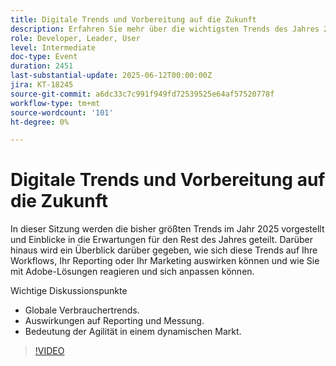 ```yaml
---
title: Digitale Trends und Vorbereitung auf die Zukunft
description: Erfahren Sie mehr über die wichtigsten Trends des Jahres 2025, ihre Auswirkungen auf Workflows und Berichte sowie über die Anpassung mit Adobe-Lösungen. Behandelt globale Trends, Agilität und Messung.
role: Developer, Leader, User
level: Intermediate
doc-type: Event
duration: 2451
last-substantial-update: 2025-06-12T00:00:00Z
jira: KT-18245
source-git-commit: a6dc33c7c991f949fd72539525e64af57520778f
workflow-type: tm+mt
source-wordcount: '101'
ht-degree: 0%

---
```



# Digitale Trends und Vorbereitung auf die Zukunft

In dieser Sitzung werden die bisher größten Trends im Jahr 2025 vorgestellt und Einblicke in die Erwartungen für den Rest des Jahres geteilt. Darüber hinaus wird ein Überblick darüber gegeben, wie sich diese Trends auf Ihre Workflows, Ihr Reporting oder Ihr Marketing auswirken können und wie Sie mit Adobe-Lösungen reagieren und sich anpassen können.

Wichtige Diskussionspunkte

* Globale Verbrauchertrends.
* Auswirkungen auf Reporting und Messung.
* Bedeutung der Agilität in einem dynamischen Markt.

>[!VIDEO](https://video.tv.adobe.com/v/3463356/?learn=on&enablevpops)
